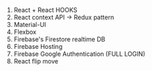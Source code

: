 1. React + React HOOKS
1. React context API -> Redux pattern
1. Material-UI
1. Flexbox
1. Firebase's Firestore realtime DB
1. Firebase Hosting
1. Firebase Google Authentication (FULL LOGIN)
1. React flip move
